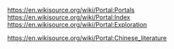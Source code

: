 https://en.wikisource.org/wiki/Portal:Portals
https://en.wikisource.org/wiki/Portal:Index
https://en.wikisource.org/wiki/Portal:Exploration

https://en.wikisource.org/wiki/Portal:Chinese_literature
